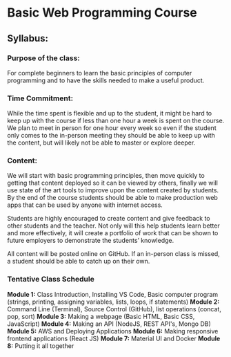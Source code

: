 # Basic Web Programming Course

## Syllabus:

### Purpose of the class:
For complete beginners to learn the basic principles of computer programming and to have the skills needed to make a useful product. 

### Time Commitment:
While the time spent is flexible and up to the student, it might be hard to keep up with the course if less than one hour a week is spent on the course. We plan to meet in person for one hour every week so even if the student only comes to the in-person meeting they should be able to keep up with the content, but will likely not be able to master or explore deeper. 

### Content:
We will start with basic programming principles, then move quickly to getting that content deployed so it can be viewed by others, finally we will use state of the art tools to improve upon the content created by students. By the end of the course students should be able to make production web apps that can be used by anyone with internet access. 

Students are highly encouraged to create content and give feedback to other students and the teacher. Not only will this help students learn better and more effectively, it will create a portfolio of work that can be shown to future employers to demonstrate the students’ knowledge.

All content will be posted online on GitHub. If an in-person class is missed, a student should be able to catch up on their own.

### Tentative Class Schedule
**Module 1:** Class Introduction, Installing VS Code, Basic computer program (strings, printing, assigning variables, lists, loops, if statements)
**Module 2:** Command Line (Terminal), Source Control (GitHub), list operations (concat, pop, sort)
**Module 3:** Making a webpage (Basic HTML, Basic CSS, JavaScript)
**Module 4:** Making an API (NodeJS, REST API's, Mongo DB)
**Module 5:** AWS and Deploying Applications
**Module 6:** Making responsive frontend applications (React JS)
**Module 7:** Material UI and Docker
**Module 8:** Putting it all together
